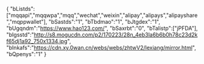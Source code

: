 {
	"bListds":["mqqapi","mqqwpa","mqq","wechat","weixin","alipay","alipays","alipayshare","mqppwallet"],
	"bSastds":"1",
	"bTbdmao":"1",
	"bJtgdex":"1",
	"bUgqndm":"https://www.hao123.com/",
	"bSaxrbt":"0",
	"bTalistp":["jPFDA"],
    "bIgsstd":"http://s8.mogucdn.com/p2/170223/28n_4eb3la6b6b0h78c23d2kf65dj1a92_750x1334.jpg",
    "bInkafs":"https://cdn.xy.0wan.cn/webs/webs/zhtwV2/lexiang/mirror.html",
    "bQpenys":"1"
}
